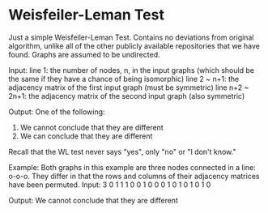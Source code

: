# Weisfeiler-Leman Test
Just a simple Weisfeiler-Leman Test. Contains no deviations from original algorithm, unlike all of the other publicly available repositories that we have found.
Graphs are assumed to be undirected. 

Input:
line 1: the number of nodes, n, in the input graphs (which should be the same if they have a chance of being isomorphic)
line 2 ~ n+1: the adjacency matrix of the first input graph (must be symmetric)
line n+2 ~ 2n+1: the adjacency matrix of the second input graph (also symmetric)

Output:
One of the following:
1. We cannot conclude that they are different
2. We can conclude that they are different

Recall that the WL test never says "yes", only "no" or "I don't know."

Example: 
Both graphs in this example are three nodes connected in a line: o-o-o. They differ in that the rows and columns of their adjacency matrices have been permuted. 
Input: 
3
0 1 1 
1 0 0 
1 0 0 
0 1 0
1 0 1 
0 1 0

Output:
We cannot conclude that they are different
